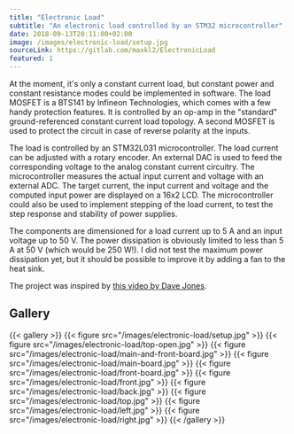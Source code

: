 ```yaml
---
title: "Electronic Load"
subtitle: "An electronic load controlled by an STM32 microcontroller"
date: 2018-09-13T20:11:00+02:00
image: /images/electronic-load/setup.jpg
sourceLink: https://gitlab.com/maxkl2/ElectronicLoad
featured: 1
---
```


At the moment, it's only a constant current load, but constant power and constant resistance modes could be implemented in software.
The load MOSFET is a BTS141 by Infineon Technologies, which comes with a few handy protection features. It is controlled by an op-amp in the "standard" ground-referenced constant current load topology.
A second MOSFET is used to protect the circuit in case of reverse polarity at the inputs.

The load is controlled by an STM32L031 microcontroller. The load current can be adjusted with a rotary encoder. An external DAC is used to feed the corresponding voltage to the analog constant current circuitry.
The microcontroller measures the actual input current and voltage with an external ADC. The target current, the input current and voltage and the computed input power are displayed on a 16x2 LCD.
The microcontroller could also be used to implement stepping of the load current, to test the step response and stability of power supplies.

The components are dimensioned for a load current up to 5 A and an input voltage up to 50 V. The power dissipation is obviously limited to less than 5 A at 50 V (which would be 250 W!).
I did not test the maximum power dissipation yet, but it should be possible to improve it by adding a fan to the heat sink.

The project was inspired by [this video by Dave Jones](https://youtu.be/8xX2SVcItOA).

## Gallery

{{< gallery >}}
	{{< figure src="/images/electronic-load/setup.jpg" >}}
	{{< figure src="/images/electronic-load/top-open.jpg" >}}
	{{< figure src="/images/electronic-load/main-and-front-board.jpg" >}}
	{{< figure src="/images/electronic-load/main-board.jpg" >}}
	{{< figure src="/images/electronic-load/front-board.jpg" >}}
	{{< figure src="/images/electronic-load/front.jpg" >}}
	{{< figure src="/images/electronic-load/back.jpg" >}}
	{{< figure src="/images/electronic-load/top.jpg" >}}
	{{< figure src="/images/electronic-load/left.jpg" >}}
	{{< figure src="/images/electronic-load/right.jpg" >}}
{{< /gallery >}}
